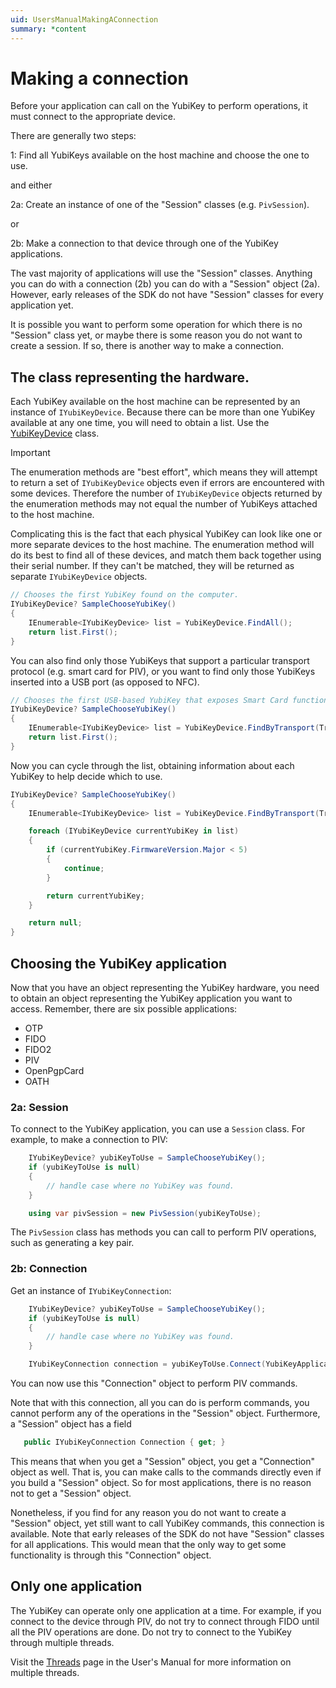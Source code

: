 ```yaml
---
uid: UsersManualMakingAConnection
summary: *content
---
```


<!-- Copyright 2021 Yubico AB

Licensed under the Apache License, Version 2.0 (the "License");
you may not use this file except in compliance with the License.
You may obtain a copy of the License at

    http://www.apache.org/licenses/LICENSE-2.0

Unless required by applicable law or agreed to in writing, software
distributed under the License is distributed on an "AS IS" BASIS,
WITHOUT WARRANTIES OR CONDITIONS OF ANY KIND, either express or implied.
See the License for the specific language governing permissions and
limitations under the License. -->

# Making a connection

Before your application can call on the YubiKey to perform operations, it must connect to
the appropriate device.

There are generally two steps:

1: Find all YubiKeys available on the host machine and choose the one to use.

and either

2a: Create an instance of one of the "Session" classes (e.g. `PivSession`).

or

2b: Make a connection to that device through one of the YubiKey applications.

The vast majority of applications will use the "Session" classes. Anything you can do with
a connection (2b) you can do with a "Session" object (2a). However, early releases of the
SDK do not have "Session" classes for every application yet.

It is possible you want to perform some operation for which there is no "Session" class
yet, or maybe there is some reason you do not want to create a session. If so, there is
another way to make a connection.

## The class representing the hardware.

Each YubiKey available on the host machine can be represented by an instance of
`IYubiKeyDevice`. Because there can be more than one YubiKey available at any one time, you will
need to obtain a list. Use the [YubiKeyDevice](xref:Yubico.YubiKey.YubiKeyDevice) class.

> [!IMPORTANT]
> The enumeration methods are "best effort", which means they will attempt to return a set of
> `IYubiKeyDevice` objects even if errors are encountered with some devices. Therefore the
> number of `IYubiKeyDevice` objects returned by the enumeration methods may not equal the
> number of YubiKeys attached to the host machine.
>
> Complicating this is the fact that each physical YubiKey can look like one or more separate
> devices to the host machine. The enumeration method will do its best to find all of these
> devices, and match them back together using their serial number. If they can't be matched,
> they will be returned as separate `IYubiKeyDevice` objects.

```c#
// Chooses the first YubiKey found on the computer.
IYubiKeyDevice? SampleChooseYubiKey()
{
    IEnumerable<IYubiKeyDevice> list = YubiKeyDevice.FindAll();
    return list.First();
}
```

You can also find only those YubiKeys that support a particular transport protocol (e.g.
smart card for PIV), or you want to find only those YubiKeys inserted into a USB port
(as opposed to NFC).

```c#
// Chooses the first USB-based YubiKey that exposes Smart Card functionality.
IYubiKeyDevice? SampleChooseYubiKey()
{
    IEnumerable<IYubiKeyDevice> list = YubiKeyDevice.FindByTransport(Transport.UsbSmartCard);
    return list.First();
}
```

Now you can cycle through the list, obtaining information about each YubiKey to help
decide which to use.

```c#
IYubiKeyDevice? SampleChooseYubiKey()
{
    IEnumerable<IYubiKeyDevice> list = YubiKeyDevice.FindByTransport(Transport.UsbSmartCard);

    foreach (IYubiKeyDevice currentYubiKey in list)
    {
        if (currentYubiKey.FirmwareVersion.Major < 5)
        {
            continue;
        }

        return currentYubiKey;
    }

    return null;
}
```

## Choosing the YubiKey application

Now that you have an object representing the YubiKey hardware, you need to obtain an
object representing the YubiKey application you want to access. Remember, there are six
possible applications:

* OTP
* FIDO
* FIDO2
* PIV
* OpenPgpCard
* OATH

### 2a: Session

To connect to the YubiKey application, you can use a `Session` class. For example, to make
a connection to PIV:

```c#
    IYubiKeyDevice? yubiKeyToUse = SampleChooseYubiKey();
    if (yubiKeyToUse is null)
    {
        // handle case where no YubiKey was found.
    }

    using var pivSession = new PivSession(yubiKeyToUse);
```

The `PivSession` class has methods you can call to perform PIV operations, such as
generating a key pair.

### 2b: Connection

Get an instance of `IYubiKeyConnection`:

```c#
    IYubiKeyDevice? yubiKeyToUse = SampleChooseYubiKey();
    if (yubiKeyToUse is null)
    {
        // handle case where no YubiKey was found.
    }

    IYubiKeyConnection connection = yubiKeyToUse.Connect(YubiKeyApplication.Piv);
```

You can now use this "Connection" object to perform PIV commands.

Note that with this connection, all you can do is perform commands, you cannot perform any
of the operations in the "Session" object. Furthermore, a "Session" object has a field

```c#
   public IYubiKeyConnection Connection { get; }
```

This means that when you get a "Session" object, you get a "Connection" object as well.
That is, you can make calls to the commands directly even if you build a "Session" object.
So for most applications, there is no reason not to get a "Session" object.

Nonetheless, if you find for any reason you do not want to create a "Session" object, yet
still want to call YubiKey commands, this connection is available. Note that early
releases of the SDK do not have "Session" classes for all applications. This would mean
that the only way to get some functionality is through this "Connection" object.

## Only one application

The YubiKey can operate only one application at a time. For example, if you connect to the
device through PIV, do not try to connect through FIDO until all the PIV operations are
done. Do not try to connect to the YubiKey through multiple threads.

Visit the [Threads](threads.md) page in the User's Manual for more information on multiple
threads.
